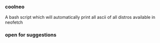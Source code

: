 ### coolneo
A bash script which will automatically print all ascii of all distros available in neofetch

### open for suggestions
